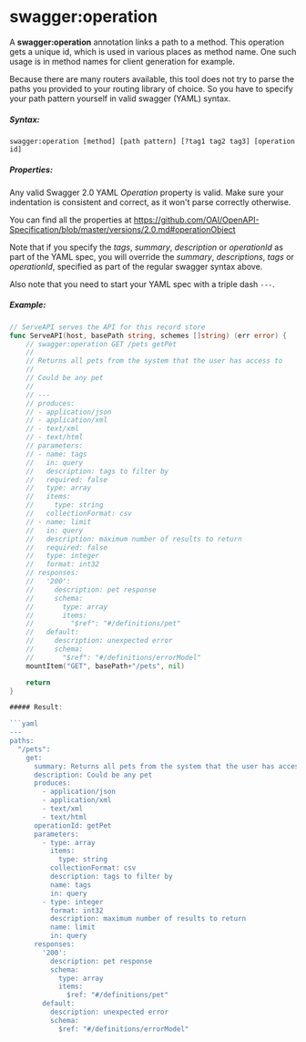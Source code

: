 # swagger:operation

A **swagger:operation** annotation links a path to a method.
This operation gets a unique id, which is used in various places as method name.
One such usage is in method names for client generation for example.

Because there are many routers available, this tool does not try to parse the paths
you provided to your routing library of choice. So you have to specify your path pattern
yourself in valid swagger (YAML) syntax.

<!--more-->

##### Syntax:

```
swagger:operation [method] [path pattern] [?tag1 tag2 tag3] [operation id]
```

##### Properties:

Any valid Swagger 2.0 YAML _Operation_ property is valid.
Make sure your indentation is consistent and correct,
as it won't parse correctly otherwise.

You can find all the properties at https://github.com/OAI/OpenAPI-Specification/blob/master/versions/2.0.md#operationObject

Note that if you specify the _tags_, _summary_, _description_ or _operationId_ as part of the
YAML spec, you will override the _summary_, _descriptions_, _tags_ or _operationId_, specified as part of the regular swagger syntax above.

Also note that you need to start your YAML spec with a triple dash `---`.

##### Example:

```go
// ServeAPI serves the API for this record store
func ServeAPI(host, basePath string, schemes []string) (err error) {
	// swagger:operation GET /pets getPet
	//
	// Returns all pets from the system that the user has access to
	//
	// Could be any pet
	//
	// ---
	// produces:
	// - application/json
	// - application/xml
	// - text/xml
	// - text/html
	// parameters:
	// - name: tags
	//   in: query
	//   description: tags to filter by
	//   required: false
	//   type: array
	//   items:
	//     type: string
	//   collectionFormat: csv
	// - name: limit
	//   in: query
	//   description: maximum number of results to return
	//   required: false
	//   type: integer
	//   format: int32
	// responses:
	//   '200':
	//     description: pet response
	//     schema:
	//       type: array
	//       items:
	//         "$ref": "#/definitions/pet"
	//   default:
	//     description: unexpected error
	//     schema:
	//       "$ref": "#/definitions/errorModel"
	mountItem("GET", basePath+"/pets", nil)

    return
}

##### Result:

```yaml
---
paths:
  "/pets":
    get:
      summary: Returns all pets from the system that the user has access to
      description: Could be any pet
      produces:
        - application/json
        - application/xml
        - text/xml
        - text/html
      operationId: getPet
      parameters:
        - type: array
          items:
            type: string
          collectionFormat: csv
          description: tags to filter by
          name: tags
          in: query
        - type: integer
          format: int32
          description: maximum number of results to return
          name: limit
          in: query
      responses:
        '200':
          description: pet response
          schema:
            type: array
            items:
              $ref: "#/definitions/pet"
        default:
          description: unexpected error
          schema:
            $ref: "#/definitions/errorModel"
```

